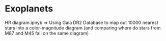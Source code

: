 # Exoplanets
HR diagram.ipnyb => Using Gaia DR2 Database to map out 10000 nearest stars into a color-magnitude diagram (and comparing where do stars from M87 and M45 fall on the same diagram)
